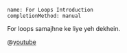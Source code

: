 ```ngMeta
name: For Loops Introduction
completionMethod: manual
```

For loops samajhne ke liye yeh dekhein.

@[youtube](ygivEeptFZo)
